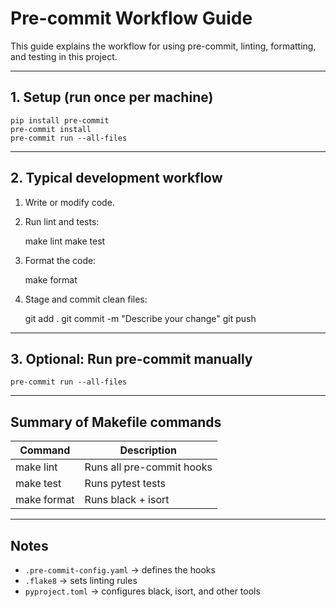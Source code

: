 # Pre-commit Workflow Guide

This guide explains the workflow for using pre-commit, linting, formatting, and testing in this project.

---

## 1. Setup (run once per machine)

    pip install pre-commit
    pre-commit install
    pre-commit run --all-files

---

## 2. Typical development workflow

1. Write or modify code.

2. Run lint and tests:

    make lint
    make test

3. Format the code:

    make format

4. Stage and commit clean files:

    git add .
    git commit -m "Describe your change"
    git push

---

## 3. Optional: Run pre-commit manually

    pre-commit run --all-files

---

## Summary of Makefile commands

| Command      | Description                |
|-------------|---------------------------|
| make lint   | Runs all pre-commit hooks |
| make test   | Runs pytest tests         |
| make format | Runs black + isort        |

---

## Notes

- `.pre-commit-config.yaml` → defines the hooks
- `.flake8` → sets linting rules
- `pyproject.toml` → configures black, isort, and other tools
